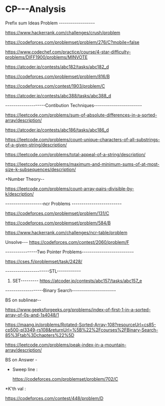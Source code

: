 # CP---Analysis

Prefix sum Ideas Problem ------------------ 

https://www.hackerrank.com/challenges/crush/problem

https://codeforces.com/problemset/problem/276/C?mobile=false

https://www.codechef.com/practice/course/4-star-difficulty-problems/DIFF1900/problems/MINVOTE

https://atcoder.jp/contests/abc182/tasks/abc182_d

https://codeforces.com/problemset/problem/816/B

https://codeforces.com/contest/1903/problem/C

https://atcoder.jp/contests/abc388/tasks/abc388_d


--------------------Contibution Techniques------------------------

https://leetcode.com/problems/sum-of-absolute-differences-in-a-sorted-array/description/

https://atcoder.jp/contests/abc186/tasks/abc186_d

https://leetcode.com/problems/count-unique-characters-of-all-substrings-of-a-given-string/description/

https://leetcode.com/problems/total-appeal-of-a-string/description/

https://leetcode.com/problems/maximum-and-minimum-sums-of-at-most-size-k-subsequences/description/

+Number Theory--

https://leetcode.com/problems/count-array-pairs-divisible-by-k/description/



-------------------ncr Problems -------------------------

https://codeforces.com/problemset/problem/131/C

https://codeforces.com/problemset/problem/584/B

https://www.hackerrank.com/challenges/ncr-table/problem

Unsolve---
https://codeforces.com/contest/2060/problem/F


----------------Two Pointer Problems--------------------------

https://cses.fi/problemset/task/2428/

----------------------STL------------
1. SET---------
   https://atcoder.jp/contests/abc157/tasks/abc157_e


-------------------Binary Search----------------------

BS on sublinear--

https://www.geeksforgeeks.org/problems/index-of-first-1-in-a-sorted-array-of-0s-and-1s4048/1

      
https://maang.in/problems/Rotated-Sorted-Array-108?resourceUrl=cs85-cp500-pl3349-rs108&returnUrl=%5B%22%2Fcourses%2FBinary-Search-85%3Ftab%3Dchapters%22%5D
     

 https://leetcode.com/problems/peak-index-in-a-mountain-array/description/

     
BS on Answer -

* Sweep line :
        
  https://codeforces.com/problemset/problem/702/C 
                 
*K'th val : 
        
  https://codeforces.com/contest/448/problem/D
                 
   
   
